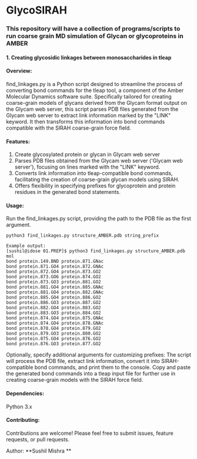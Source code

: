 # GlycoSIRAH
### This repository will have a collection of programs/scripts to run coarse grain MD simulation of Glycan or glycoproteins in AMBER

#### 1. Creating glycosidic linkages between monosaccharides in tleap
#### Overview:
find_linkages.py is a Python script designed to streamline the process of converting bond commands for the tleap tool, a component of the Amber Molecular Dynamics software suite. Specifically tailored for creating coarse-grain models of glycans derived from the Glycam format output on the Glycam web server, this script parses PDB files generated from the Glycam web server to extract link information marked by the "LINK" keyword. It then transforms this information into bond commands compatible with the SIRAH coarse-grain force field.

#### Features:
1. Create glycosylated protein or glycan in Glycam web server
2. Parses PDB files obtained from the Glycam web server ('Glycam web server'), focusing on lines marked with the "LINK" keyword.
3. Converts link information into tleap-compatible bond commands, facilitating the creation of coarse-grain glycan models using SIRAH.
4. Offers flexibility in specifying prefixes for glycoprotein and protein residues in the generated bond statements.
#### Usage:
Run the find_linkages.py script, providing the path to the PDB file as the first argument.

```
python3 find_linkages.py structure_AMBER.pdb string_prefix
```
```
Example output:
[sushil@idose 01.PREP]$ python3 find_linkages.py structure_AMBER.pdb mol
bond protein.149.BND protein.871.GNac
bond protein.871.GO4 protein.872.GNAc
bond protein.872.GO4 protein.873.GO2
bond protein.873.GO6 protein.874.GO2
bond protein.873.GO3 protein.881.GO2
bond protein.881.GO4 protein.885.GNAc
bond protein.881.GO4 protein.882.GNAc
bond protein.885.GO4 protein.886.GO2
bond protein.886.GO3 protein.887.GO2
bond protein.882.GO4 protein.883.GO2
bond protein.883.GO3 protein.884.GO2
bond protein.874.GO4 protein.875.GNAc
bond protein.874.GO4 protein.878.GNAc
bond protein.878.GO4 protein.879.GO2
bond protein.879.GO3 protein.880.GO2
bond protein.875.GO4 protein.876.GO2
bond protein.876.GO3 protein.877.GO2
```
Optionally, specify additional arguments for customizing prefixes:
The script will process the PDB file, extract link information, convert it into SIRAH-compatible bond commands, and print them to the console.
Copy and paste the generated bond commands into a tleap input file for further use in creating coarse-grain models with the SIRAH force field.

#### Dependencies:
Python 3.x

#### Contributing:
Contributions are welcome! Please feel free to submit issues, feature requests, or pull requests.

Author:
**Sushil Mishra
**
